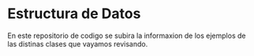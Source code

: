 # Estructura de Datos

En este repositorio de codigo se subira la informaxion de los ejemplos de las distinas clases que vayamos revisando.
